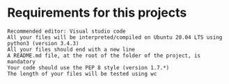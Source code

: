 # Requirements for this projects
    Recommended editor: Visual studio code
    All your files will be interpreted/compiled on Ubuntu 20.04 LTS using python3 (version 3.4.3)
    All your files should end with a new line
    A README.md file, at the root of the folder of the project, is mandatory
    Your code should use the PEP 8 style (version 1.7.*)
    The length of your files will be tested using wc

